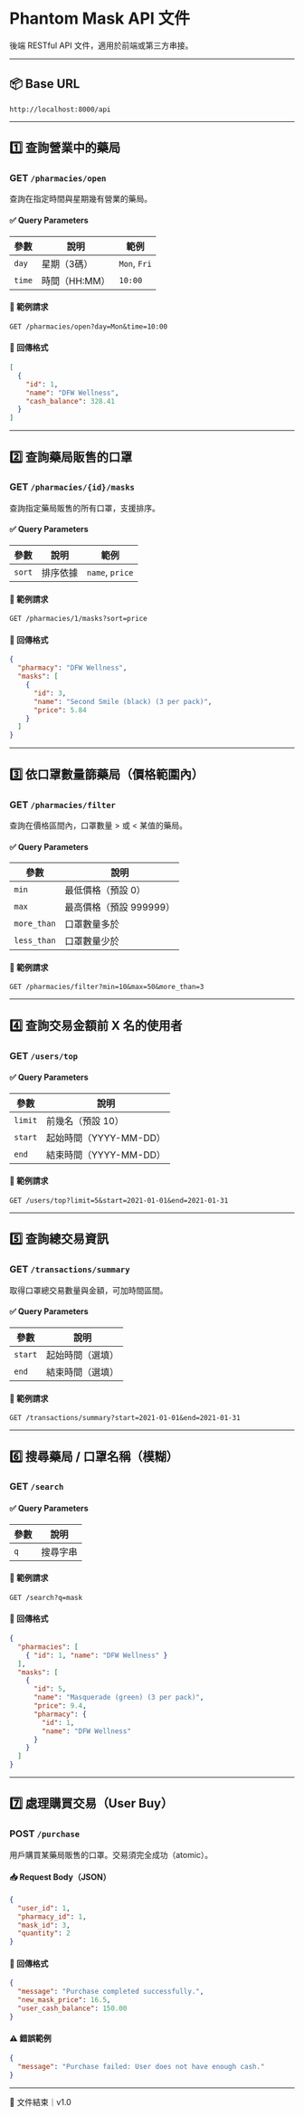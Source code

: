 # Phantom Mask API 文件

後端 RESTful API 文件，適用於前端或第三方串接。

---

## 📦 Base URL

```
http://localhost:8000/api
```

---

## 1️⃣ 查詢營業中的藥局

### GET `/pharmacies/open`

查詢在指定時間與星期幾有營業的藥局。

#### ✅ Query Parameters
| 參數 | 說明 | 範例 |
|------|------|------|
| `day` | 星期（3碼） | `Mon`, `Fri` |
| `time` | 時間（HH:MM） | `10:00` |

#### 🔄 範例請求
```
GET /pharmacies/open?day=Mon&time=10:00
```

#### 🔁 回傳格式
```json
[
  {
    "id": 1,
    "name": "DFW Wellness",
    "cash_balance": 328.41
  }
]
```

---

## 2️⃣ 查詢藥局販售的口罩

### GET `/pharmacies/{id}/masks`

查詢指定藥局販售的所有口罩，支援排序。

#### ✅ Query Parameters
| 參數 | 說明 | 範例 |
|------|------|------|
| `sort` | 排序依據 | `name`, `price` |

#### 🔄 範例請求
```
GET /pharmacies/1/masks?sort=price
```

#### 🔁 回傳格式
```json
{
  "pharmacy": "DFW Wellness",
  "masks": [
    {
      "id": 3,
      "name": "Second Smile (black) (3 per pack)",
      "price": 5.84
    }
  ]
}
```

---

## 3️⃣ 依口罩數量篩藥局（價格範圍內）

### GET `/pharmacies/filter`

查詢在價格區間內，口罩數量 > 或 < 某值的藥局。

#### ✅ Query Parameters
| 參數 | 說明 |
|------|------|
| `min` | 最低價格（預設 0） |
| `max` | 最高價格（預設 999999） |
| `more_than` | 口罩數量多於 |
| `less_than` | 口罩數量少於 |

#### 🔄 範例請求
```
GET /pharmacies/filter?min=10&max=50&more_than=3
```

---

## 4️⃣ 查詢交易金額前 X 名的使用者

### GET `/users/top`

#### ✅ Query Parameters
| 參數 | 說明 |
|------|------|
| `limit` | 前幾名（預設 10） |
| `start` | 起始時間（YYYY-MM-DD） |
| `end` | 結束時間（YYYY-MM-DD） |

#### 🔄 範例請求
```
GET /users/top?limit=5&start=2021-01-01&end=2021-01-31
```

---

## 5️⃣ 查詢總交易資訊

### GET `/transactions/summary`

取得口罩總交易數量與金額，可加時間區間。

#### ✅ Query Parameters
| 參數 | 說明 |
|------|------|
| `start` | 起始時間（選填） |
| `end` | 結束時間（選填） |

#### 🔄 範例請求
```
GET /transactions/summary?start=2021-01-01&end=2021-01-31
```

---

## 6️⃣ 搜尋藥局 / 口罩名稱（模糊）

### GET `/search`

#### ✅ Query Parameters
| 參數 | 說明 |
|------|------|
| `q` | 搜尋字串 |

#### 🔄 範例請求
```
GET /search?q=mask
```

#### 🔁 回傳格式
```json
{
  "pharmacies": [
    { "id": 1, "name": "DFW Wellness" }
  ],
  "masks": [
    {
      "id": 5,
      "name": "Masquerade (green) (3 per pack)",
      "price": 9.4,
      "pharmacy": {
        "id": 1,
        "name": "DFW Wellness"
      }
    }
  ]
}
```

---

## 7️⃣ 處理購買交易（User Buy）

### POST `/purchase`

用戶購買某藥局販售的口罩。交易須完全成功（atomic）。

#### 📥 Request Body（JSON）
```json
{
  "user_id": 1,
  "pharmacy_id": 1,
  "mask_id": 3,
  "quantity": 2
}
```

#### 🔁 回傳格式
```json
{
  "message": "Purchase completed successfully.",
  "new_mask_price": 16.5,
  "user_cash_balance": 150.00
}
```

#### ⚠️ 錯誤範例
```json
{
  "message": "Purchase failed: User does not have enough cash."
}
```

---

📘 文件結束｜v1.0

